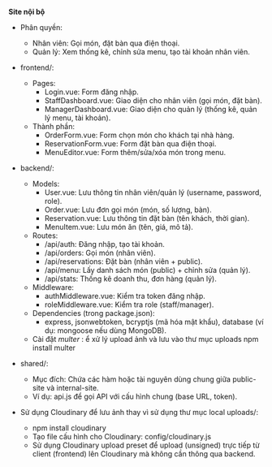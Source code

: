**Site nội bộ**

- Phân quyền:
    + Nhân viên: Gọi món, đặt bàn qua điện thoại.
    + Quản lý: Xem thống kê, chỉnh sửa menu, tạo tài khoản nhân viên.
- frontend/:
    + Pages:
        + Login.vue: Form đăng nhập.
        + StaffDashboard.vue: Giao diện cho nhân viên (gọi món, đặt bàn).
        + ManagerDashboard.vue: Giao diện cho quản lý (thống kê, quản lý menu, tài khoản).
    + Thành phần:
        + OrderForm.vue: Form chọn món cho khách tại nhà hàng.
        + ReservationForm.vue: Form đặt bàn qua điện thoại.
        + MenuEditor.vue: Form thêm/sửa/xóa món trong menu.
- backend/:
    + Models:
        + User.vue: Lưu thông tin nhân viên/quản lý (username, password, role).
        + Order.vue: Lưu đơn gọi món (món, số lượng, bàn).
        + Reservation.vue: Lưu thông tin đặt bàn (tên khách, thời gian).
        + MenuItem.vue: Lưu món ăn (tên, giá, mô tả).
    + Routes:
        + /api/auth: Đăng nhập, tạo tài khoản.
        + /api/orders: Gọi món (nhân viên).
        + /api/reservations: Đặt bàn (nhân viên + public).
        + /api/menu: Lấy danh sách món (public) + chỉnh sửa (quản lý).
        + /api/stats: Thống kê doanh thu, đơn hàng (quản lý).
    + Middleware:
        + authMiddleware.vue: Kiểm tra token đăng nhập.
        + roleMiddleware.vue: Kiểm tra role (staff/manager).
    + Dependencies (trong package.json):
        + express, jsonwebtoken, bcryptjs (mã hóa mật khẩu), database (ví dụ: mongoose nếu dùng MongoDB).
    + Cài đặt *multer* : ể xử lý upload ảnh và lưu vào thư mục uploads
        npm install multer
- shared/:
    + Mục đích: Chứa các hàm hoặc tài nguyên dùng chung giữa public-site và internal-site.
    + Ví dụ: api.js để gọi API với cấu hình chung (base URL, token).

- Sử dụng Cloudinary để lưu ảnh thay vì sử dụng thư mục local uploads/:
    + npm install cloudinary
    + Tạo file cấu hình cho Cloudinary: config/cloudinary.js
    <!-- + Giảm kích thước file ảnh trước khi upload: npm install compressorjs -->
    + Sử dụng Cloudinary upload preset để upload (unsigned) trực tiếp từ client (frontend) lên Cloudinary mà không cần thông qua backend.
    

